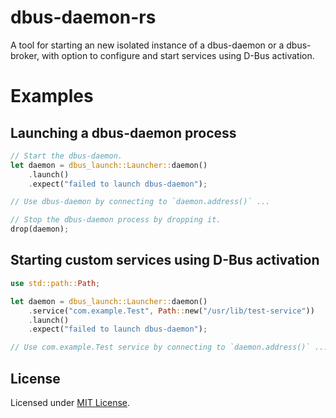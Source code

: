 # dbus-daemon-rs

A tool for starting an new isolated instance of a dbus-daemon or a
dbus-broker, with option to configure and start services using D-Bus
activation.

# Examples

## Launching a dbus-daemon process

```rust
// Start the dbus-daemon.
let daemon = dbus_launch::Launcher::daemon()
    .launch()
    .expect("failed to launch dbus-daemon");

// Use dbus-daemon by connecting to `daemon.address()` ...

// Stop the dbus-daemon process by dropping it.
drop(daemon);
```

## Starting custom services using D-Bus activation

```rust
use std::path::Path;

let daemon = dbus_launch::Launcher::daemon()
    .service("com.example.Test", Path::new("/usr/lib/test-service"))
    .launch()
    .expect("failed to launch dbus-daemon");

// Use com.example.Test service by connecting to `daemon.address()` ...
```

## License

Licensed under [MIT License](LICENSE-MIT).
